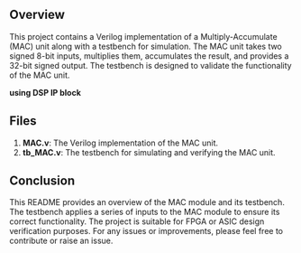 ## Overview

This project contains a Verilog implementation of a Multiply-Accumulate (MAC) unit along with a testbench for simulation. The MAC unit takes two signed 8-bit inputs, multiplies them, accumulates the result, and provides a 32-bit signed output. The testbench is designed to validate the functionality of the MAC unit.

**using DSP IP block**

## Files

1. **MAC.v**: The Verilog implementation of the MAC unit.
2. **tb_MAC.v**: The testbench for simulating and verifying the MAC unit.



## Conclusion
This README provides an overview of the MAC module and its testbench. The testbench applies a series of inputs to the MAC module to ensure its correct functionality. The project is suitable for FPGA or ASIC design verification purposes. For any issues or improvements, please feel free to contribute or raise an issue.